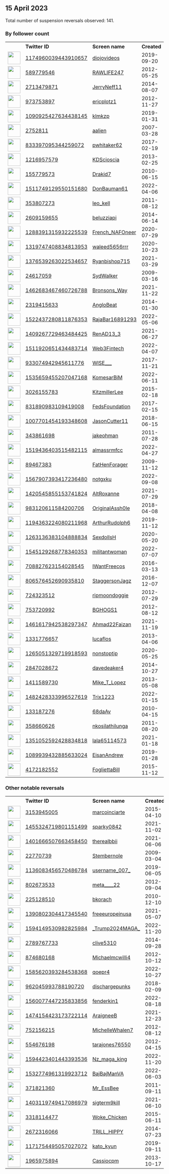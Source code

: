 
## 15 April 2023
Total number of suspension reversals observed: 141.

### By follower count
<table><tr><th></th><th align="left">Twitter ID</th><th align="left">Screen name</th>
<th align="left">Created</th><th align="left">Status</th><th align="left">Suspended</th><th align="left">Followers</th>
<tr><td><a href="https://pbs.twimg.com/profile_images/1642621696430448643/ex1qxz2W_normal.jpg"><img src="https://pbs.twimg.com/profile_images/1642621696430448643/ex1qxz2W_normal.jpg" width="40px" height="40px" align="center"/></a></td><td><a href="https://twitter.com/intent/user?user_id=1174960039443910657">1174960039443910657</a></td><td><a href="https://twitter.com/diojovideos">diojovideos</a></td><td>2019-09-20</td><td align="center"></td><td>2022-10-14</td><td>119622</td></tr>
<tr><td><a href="https://pbs.twimg.com/profile_images/1650888499200147462/TKmg6i6B_normal.jpg"><img src="https://pbs.twimg.com/profile_images/1650888499200147462/TKmg6i6B_normal.jpg" width="40px" height="40px" align="center"/></a></td><td><a href="https://twitter.com/intent/user?user_id=589779546">589779546</a></td><td><a href="https://twitter.com/RAWLIFE247">RAWLIFE247</a></td><td>2012-05-25</td><td align="center"></td><td>2022-10-01</td><td>39592</td></tr>
<tr><td><a href="https://pbs.twimg.com/profile_images/1647304956884697089/Lte4BniO_normal.jpg"><img src="https://pbs.twimg.com/profile_images/1647304956884697089/Lte4BniO_normal.jpg" width="40px" height="40px" align="center"/></a></td><td><a href="https://twitter.com/intent/user?user_id=2713479871">2713479871</a></td><td><a href="https://twitter.com/JerryNeff11">JerryNeff11</a></td><td>2014-08-07</td><td align="center"></td><td>2022-09-03</td><td>19041</td></tr>
<tr><td><a href="https://pbs.twimg.com/profile_images/1537533520326889472/Oxh5UcrF_normal.jpg"><img src="https://pbs.twimg.com/profile_images/1537533520326889472/Oxh5UcrF_normal.jpg" width="40px" height="40px" align="center"/></a></td><td><a href="https://twitter.com/intent/user?user_id=973753897">973753897</a></td><td><a href="https://twitter.com/ericplotz1">ericplotz1</a></td><td>2012-11-27</td><td align="center"></td><td>2023-04-08</td><td>18154</td></tr>
<tr><td><a href="https://pbs.twimg.com/profile_images/1590193818061750273/cO4Fhghb_normal.jpg"><img src="https://pbs.twimg.com/profile_images/1590193818061750273/cO4Fhghb_normal.jpg" width="40px" height="40px" align="center"/></a></td><td><a href="https://twitter.com/intent/user?user_id=1090925427634438145">1090925427634438145</a></td><td><a href="https://twitter.com/klmkzp">klmkzp</a></td><td>2019-01-31</td><td align="center"></td><td>2023-04-13</td><td>17773</td></tr>
<tr><td><a href="https://pbs.twimg.com/profile_images/1380830839819341825/ZeKoSPos_normal.jpg"><img src="https://pbs.twimg.com/profile_images/1380830839819341825/ZeKoSPos_normal.jpg" width="40px" height="40px" align="center"/></a></td><td><a href="https://twitter.com/intent/user?user_id=2752811">2752811</a></td><td><a href="https://twitter.com/aalien">aalien</a></td><td>2007-03-28</td><td align="center"></td><td></td><td>12136</td></tr>
<tr><td><a href="https://pbs.twimg.com/profile_images/947976269110693888/FmHiks8w_normal.jpg"><img src="https://pbs.twimg.com/profile_images/947976269110693888/FmHiks8w_normal.jpg" width="40px" height="40px" align="center"/></a></td><td><a href="https://twitter.com/intent/user?user_id=833397095344259072">833397095344259072</a></td><td><a href="https://twitter.com/pwhitaker62">pwhitaker62</a></td><td>2017-02-19</td><td align="center"></td><td></td><td>11428</td></tr>
<tr><td><a href="https://pbs.twimg.com/profile_images/1011434336950906881/nSTQ5WV4_normal.jpg"><img src="https://pbs.twimg.com/profile_images/1011434336950906881/nSTQ5WV4_normal.jpg" width="40px" height="40px" align="center"/></a></td><td><a href="https://twitter.com/intent/user?user_id=1216957579">1216957579</a></td><td><a href="https://twitter.com/KDScioscia">KDScioscia</a></td><td>2013-02-25</td><td align="center"></td><td></td><td>11350</td></tr>
<tr><td><a href="https://pbs.twimg.com/profile_images/1609276159530876929/9kLvtyEm_normal.jpg"><img src="https://pbs.twimg.com/profile_images/1609276159530876929/9kLvtyEm_normal.jpg" width="40px" height="40px" align="center"/></a></td><td><a href="https://twitter.com/intent/user?user_id=155779573">155779573</a></td><td><a href="https://twitter.com/Drakid7">Drakid7</a></td><td>2010-06-15</td><td align="center"></td><td>2023-04-02</td><td>7930</td></tr>
<tr><td><a href="https://pbs.twimg.com/profile_images/1590872889137438726/hrgwTsLv_normal.jpg"><img src="https://pbs.twimg.com/profile_images/1590872889137438726/hrgwTsLv_normal.jpg" width="40px" height="40px" align="center"/></a></td><td><a href="https://twitter.com/intent/user?user_id=1511749129550151680">1511749129550151680</a></td><td><a href="https://twitter.com/DonBauman61">DonBauman61</a></td><td>2022-04-06</td><td align="center">🚫</td><td>2023-04-01</td><td>6075</td></tr>
<tr><td><a href="https://pbs.twimg.com/profile_images/1643319179431272455/c5SRmLwR_normal.jpg"><img src="https://pbs.twimg.com/profile_images/1643319179431272455/c5SRmLwR_normal.jpg" width="40px" height="40px" align="center"/></a></td><td><a href="https://twitter.com/intent/user?user_id=353807273">353807273</a></td><td><a href="https://twitter.com/leo_kell">leo_kell</a></td><td>2011-08-12</td><td align="center"></td><td>2023-03-27</td><td>4625</td></tr>
<tr><td><a href="https://pbs.twimg.com/profile_images/1654191215707922432/f-TJp06m_normal.jpg"><img src="https://pbs.twimg.com/profile_images/1654191215707922432/f-TJp06m_normal.jpg" width="40px" height="40px" align="center"/></a></td><td><a href="https://twitter.com/intent/user?user_id=2609159655">2609159655</a></td><td><a href="https://twitter.com/beluzziapi">beluzziapi</a></td><td>2014-06-14</td><td align="center"></td><td>2022-10-04</td><td>4586</td></tr>
<tr><td><a href="https://pbs.twimg.com/profile_images/1591959260107259906/eSopIKiP_normal.jpg"><img src="https://pbs.twimg.com/profile_images/1591959260107259906/eSopIKiP_normal.jpg" width="40px" height="40px" align="center"/></a></td><td><a href="https://twitter.com/intent/user?user_id=1288391315932225539">1288391315932225539</a></td><td><a href="https://twitter.com/French_NAFOneer">French_NAFOneer</a></td><td>2020-07-29</td><td align="center">🔒</td><td>2022-11-28</td><td>4299</td></tr>
<tr><td><a href="https://pbs.twimg.com/profile_images/1647396466447589376/qjOn8lPX_normal.jpg"><img src="https://pbs.twimg.com/profile_images/1647396466447589376/qjOn8lPX_normal.jpg" width="40px" height="40px" align="center"/></a></td><td><a href="https://twitter.com/intent/user?user_id=1319747408834813953">1319747408834813953</a></td><td><a href="https://twitter.com/waleed5656rrr">waleed5656rrr</a></td><td>2020-10-23</td><td align="center"></td><td>2022-10-13</td><td>3438</td></tr>
<tr><td><a href="https://pbs.twimg.com/profile_images/1588132273383215106/6oLe4qz4_normal.jpg"><img src="https://pbs.twimg.com/profile_images/1588132273383215106/6oLe4qz4_normal.jpg" width="40px" height="40px" align="center"/></a></td><td><a href="https://twitter.com/intent/user?user_id=1376539263022534657">1376539263022534657</a></td><td><a href="https://twitter.com/Ryanbishop715">Ryanbishop715</a></td><td>2021-03-29</td><td align="center"></td><td>2023-03-13</td><td>3273</td></tr>
<tr><td><a href="https://pbs.twimg.com/profile_images/1303611352334778369/0poQGRSZ_normal.jpg"><img src="https://pbs.twimg.com/profile_images/1303611352334778369/0poQGRSZ_normal.jpg" width="40px" height="40px" align="center"/></a></td><td><a href="https://twitter.com/intent/user?user_id=24617059">24617059</a></td><td><a href="https://twitter.com/SydWalker">SydWalker</a></td><td>2009-03-16</td><td align="center"></td><td>2022-04-28</td><td>3149</td></tr>
<tr><td><a href="https://pbs.twimg.com/profile_images/1642301229228507137/AGI9uMc4_normal.jpg"><img src="https://pbs.twimg.com/profile_images/1642301229228507137/AGI9uMc4_normal.jpg" width="40px" height="40px" align="center"/></a></td><td><a href="https://twitter.com/intent/user?user_id=1462683467460726788">1462683467460726788</a></td><td><a href="https://twitter.com/Bronsons_Way">Bronsons_Way</a></td><td>2021-11-22</td><td align="center"></td><td>2023-01-12</td><td>2725</td></tr>
<tr><td><a href="https://pbs.twimg.com/profile_images/1646911603655204864/ijYGzbVt_normal.jpg"><img src="https://pbs.twimg.com/profile_images/1646911603655204864/ijYGzbVt_normal.jpg" width="40px" height="40px" align="center"/></a></td><td><a href="https://twitter.com/intent/user?user_id=2319415633">2319415633</a></td><td><a href="https://twitter.com/AngloBeat">AngloBeat</a></td><td>2014-01-30</td><td align="center"></td><td>2023-04-07</td><td>2688</td></tr>
<tr><td><a href="https://pbs.twimg.com/profile_images/1610450102442946561/vIGEVXOo_normal.jpg"><img src="https://pbs.twimg.com/profile_images/1610450102442946561/vIGEVXOo_normal.jpg" width="40px" height="40px" align="center"/></a></td><td><a href="https://twitter.com/intent/user?user_id=1522437280811876353">1522437280811876353</a></td><td><a href="https://twitter.com/RajaBar16891293">RajaBar16891293</a></td><td>2022-05-06</td><td align="center"></td><td>2023-04-01</td><td>2601</td></tr>
<tr><td><a href="https://pbs.twimg.com/profile_images/1545516705644007427/i-GAZpVI_normal.jpg"><img src="https://pbs.twimg.com/profile_images/1545516705644007427/i-GAZpVI_normal.jpg" width="40px" height="40px" align="center"/></a></td><td><a href="https://twitter.com/intent/user?user_id=1409267729463484425">1409267729463484425</a></td><td><a href="https://twitter.com/RenAD13_3">RenAD13_3</a></td><td>2021-06-27</td><td align="center"></td><td>2022-12-10</td><td>2425</td></tr>
<tr><td><a href="https://pbs.twimg.com/profile_images/1587824982163443712/yo7Ib305_normal.jpg"><img src="https://pbs.twimg.com/profile_images/1587824982163443712/yo7Ib305_normal.jpg" width="40px" height="40px" align="center"/></a></td><td><a href="https://twitter.com/intent/user?user_id=1511920651434483714">1511920651434483714</a></td><td><a href="https://twitter.com/Web3Fintech">Web3Fintech</a></td><td>2022-04-07</td><td align="center"></td><td>2023-03-17</td><td>2403</td></tr>
<tr><td><a href="https://pbs.twimg.com/profile_images/1658226057927966720/AJQqtm2h_normal.jpg"><img src="https://pbs.twimg.com/profile_images/1658226057927966720/AJQqtm2h_normal.jpg" width="40px" height="40px" align="center"/></a></td><td><a href="https://twitter.com/intent/user?user_id=933074942945611776">933074942945611776</a></td><td><a href="https://twitter.com/WlSE___">WlSE___</a></td><td>2017-11-21</td><td align="center"></td><td>2022-10-24</td><td>2362</td></tr>
<tr><td><a href="https://pbs.twimg.com/profile_images/1656768127986745344/5QxwdTlp_normal.jpg"><img src="https://pbs.twimg.com/profile_images/1656768127986745344/5QxwdTlp_normal.jpg" width="40px" height="40px" align="center"/></a></td><td><a href="https://twitter.com/intent/user?user_id=1535659455207047168">1535659455207047168</a></td><td><a href="https://twitter.com/KomesarBiM">KomesarBiM</a></td><td>2022-06-11</td><td align="center">👋</td><td>2022-11-03</td><td>2346</td></tr>
<tr><td><a href="https://pbs.twimg.com/profile_images/1660361094420996101/wD5gmlx8_normal.jpg"><img src="https://pbs.twimg.com/profile_images/1660361094420996101/wD5gmlx8_normal.jpg" width="40px" height="40px" align="center"/></a></td><td><a href="https://twitter.com/intent/user?user_id=3026155783">3026155783</a></td><td><a href="https://twitter.com/KitzmillerLee">KitzmillerLee</a></td><td>2015-02-18</td><td align="center"></td><td></td><td>2118</td></tr>
<tr><td><a href="https://pbs.twimg.com/profile_images/1440458900340293632/UHQGHaqL_normal.jpg"><img src="https://pbs.twimg.com/profile_images/1440458900340293632/UHQGHaqL_normal.jpg" width="40px" height="40px" align="center"/></a></td><td><a href="https://twitter.com/intent/user?user_id=831890983109419008">831890983109419008</a></td><td><a href="https://twitter.com/FedsFoundation">FedsFoundation</a></td><td>2017-02-15</td><td align="center"></td><td>2022-07-27</td><td>2010</td></tr>
<tr><td><a href="https://pbs.twimg.com/profile_images/1371954982988173317/Ff2VmRWI_normal.jpg"><img src="https://pbs.twimg.com/profile_images/1371954982988173317/Ff2VmRWI_normal.jpg" width="40px" height="40px" align="center"/></a></td><td><a href="https://twitter.com/intent/user?user_id=1007701454193348608">1007701454193348608</a></td><td><a href="https://twitter.com/JasonCutter11">JasonCutter11</a></td><td>2018-06-15</td><td align="center"></td><td></td><td>1893</td></tr>
<tr><td><a href="https://pbs.twimg.com/profile_images/1649733412276633602/0qg9r0wy_normal.jpg"><img src="https://pbs.twimg.com/profile_images/1649733412276633602/0qg9r0wy_normal.jpg" width="40px" height="40px" align="center"/></a></td><td><a href="https://twitter.com/intent/user?user_id=343861698">343861698</a></td><td><a href="https://twitter.com/jakeohman">jakeohman</a></td><td>2011-07-28</td><td align="center">🔒</td><td>2023-03-18</td><td>1697</td></tr>
<tr><td><a href="https://pbs.twimg.com/profile_images/1660019936100511747/7WuIE5vZ_normal.jpg"><img src="https://pbs.twimg.com/profile_images/1660019936100511747/7WuIE5vZ_normal.jpg" width="40px" height="40px" align="center"/></a></td><td><a href="https://twitter.com/intent/user?user_id=1519436403515482115">1519436403515482115</a></td><td><a href="https://twitter.com/almassrmfcc">almassrmfcc</a></td><td>2022-04-27</td><td align="center"></td><td>2022-11-22</td><td>1663</td></tr>
<tr><td><a href="https://pbs.twimg.com/profile_images/1643261718791966724/8NJAYKSI_normal.jpg"><img src="https://pbs.twimg.com/profile_images/1643261718791966724/8NJAYKSI_normal.jpg" width="40px" height="40px" align="center"/></a></td><td><a href="https://twitter.com/intent/user?user_id=89467383">89467383</a></td><td><a href="https://twitter.com/FatHenForager">FatHenForager</a></td><td>2009-11-12</td><td align="center"></td><td>2023-04-09</td><td>1567</td></tr>
<tr><td><a href="https://pbs.twimg.com/profile_images/1576602586731397126/pYiSkFbp_normal.jpg"><img src="https://pbs.twimg.com/profile_images/1576602586731397126/pYiSkFbp_normal.jpg" width="40px" height="40px" align="center"/></a></td><td><a href="https://twitter.com/intent/user?user_id=1567907393417236480">1567907393417236480</a></td><td><a href="https://twitter.com/notgxku">notgxku</a></td><td>2022-09-08</td><td align="center"></td><td>2022-10-31</td><td>1511</td></tr>
<tr><td><a href="https://pbs.twimg.com/profile_images/1556696972760911872/CBf088aA_normal.jpg"><img src="https://pbs.twimg.com/profile_images/1556696972760911872/CBf088aA_normal.jpg" width="40px" height="40px" align="center"/></a></td><td><a href="https://twitter.com/intent/user?user_id=1420545855153741824">1420545855153741824</a></td><td><a href="https://twitter.com/AltRoxanne">AltRoxanne</a></td><td>2021-07-29</td><td align="center"></td><td>2022-09-22</td><td>1294</td></tr>
<tr><td><a href="https://pbs.twimg.com/profile_images/1645781154665037824/GvSPGwuA_normal.png"><img src="https://pbs.twimg.com/profile_images/1645781154665037824/GvSPGwuA_normal.png" width="40px" height="40px" align="center"/></a></td><td><a href="https://twitter.com/intent/user?user_id=983120611584200706">983120611584200706</a></td><td><a href="https://twitter.com/OriginalAssh0le">OriginalAssh0le</a></td><td>2018-04-08</td><td align="center"></td><td>2022-10-04</td><td>1288</td></tr>
<tr><td><a href="https://pbs.twimg.com/profile_images/1194364209611624448/X0iOk9iI_normal.jpg"><img src="https://pbs.twimg.com/profile_images/1194364209611624448/X0iOk9iI_normal.jpg" width="40px" height="40px" align="center"/></a></td><td><a href="https://twitter.com/intent/user?user_id=1194363224080211968">1194363224080211968</a></td><td><a href="https://twitter.com/ArthurRudolph6">ArthurRudolph6</a></td><td>2019-11-12</td><td align="center"></td><td></td><td>1272</td></tr>
<tr><td><a href="https://pbs.twimg.com/profile_images/1354833517788733442/t5cwglFH_normal.jpg"><img src="https://pbs.twimg.com/profile_images/1354833517788733442/t5cwglFH_normal.jpg" width="40px" height="40px" align="center"/></a></td><td><a href="https://twitter.com/intent/user?user_id=1263136383104888834">1263136383104888834</a></td><td><a href="https://twitter.com/SexdollsH">SexdollsH</a></td><td>2020-05-20</td><td align="center"></td><td>2023-01-18</td><td>1151</td></tr>
<tr><td><a href="https://pbs.twimg.com/profile_images/1556408966481170434/lku-t0qg_normal.jpg"><img src="https://pbs.twimg.com/profile_images/1556408966481170434/lku-t0qg_normal.jpg" width="40px" height="40px" align="center"/></a></td><td><a href="https://twitter.com/intent/user?user_id=1545129268778340353">1545129268778340353</a></td><td><a href="https://twitter.com/militantwoman">militantwoman</a></td><td>2022-07-07</td><td align="center"></td><td>2022-09-01</td><td>1125</td></tr>
<tr><td><a href="https://pbs.twimg.com/profile_images/955441370591764481/GRAxecQJ_normal.jpg"><img src="https://pbs.twimg.com/profile_images/955441370591764481/GRAxecQJ_normal.jpg" width="40px" height="40px" align="center"/></a></td><td><a href="https://twitter.com/intent/user?user_id=708827623154028545">708827623154028545</a></td><td><a href="https://twitter.com/IWantFreecos">IWantFreecos</a></td><td>2016-03-13</td><td align="center"></td><td></td><td>1073</td></tr>
<tr><td><a href="https://pbs.twimg.com/profile_images/1288964005000818692/aDrmyi68_normal.jpg"><img src="https://pbs.twimg.com/profile_images/1288964005000818692/aDrmyi68_normal.jpg" width="40px" height="40px" align="center"/></a></td><td><a href="https://twitter.com/intent/user?user_id=806576452690935810">806576452690935810</a></td><td><a href="https://twitter.com/StaggersonJagz">StaggersonJagz</a></td><td>2016-12-07</td><td align="center"></td><td></td><td>1068</td></tr>
<tr><td><a href="https://pbs.twimg.com/profile_images/808470613262299137/OMkCSMPi_normal.jpg"><img src="https://pbs.twimg.com/profile_images/808470613262299137/OMkCSMPi_normal.jpg" width="40px" height="40px" align="center"/></a></td><td><a href="https://twitter.com/intent/user?user_id=724323512">724323512</a></td><td><a href="https://twitter.com/ripmoondoggie">ripmoondoggie</a></td><td>2012-07-29</td><td align="center">👋</td><td></td><td>1031</td></tr>
<tr><td><a href="https://pbs.twimg.com/profile_images/1263196309386858497/Jtp5ln6u_normal.jpg"><img src="https://pbs.twimg.com/profile_images/1263196309386858497/Jtp5ln6u_normal.jpg" width="40px" height="40px" align="center"/></a></td><td><a href="https://twitter.com/intent/user?user_id=753720992">753720992</a></td><td><a href="https://twitter.com/BGHOGS1">BGHOGS1</a></td><td>2012-08-12</td><td align="center"></td><td></td><td>949</td></tr>
<tr><td><a href="https://pbs.twimg.com/profile_images/1626998326641184768/-M6QtM91_normal.jpg"><img src="https://pbs.twimg.com/profile_images/1626998326641184768/-M6QtM91_normal.jpg" width="40px" height="40px" align="center"/></a></td><td><a href="https://twitter.com/intent/user?user_id=1461617942538297347">1461617942538297347</a></td><td><a href="https://twitter.com/Ahmad22Faizan">Ahmad22Faizan</a></td><td>2021-11-19</td><td align="center"></td><td>2023-03-30</td><td>942</td></tr>
<tr><td><a href="https://pbs.twimg.com/profile_images/1638948128840724481/wSxC0IoL_normal.png"><img src="https://pbs.twimg.com/profile_images/1638948128840724481/wSxC0IoL_normal.png" width="40px" height="40px" align="center"/></a></td><td><a href="https://twitter.com/intent/user?user_id=1331776657">1331776657</a></td><td><a href="https://twitter.com/lucaflos">lucaflos</a></td><td>2013-04-06</td><td align="center"></td><td>2023-04-04</td><td>926</td></tr>
<tr><td><a href="https://pbs.twimg.com/profile_images/1649934136029618177/zQz1l-Dz_normal.jpg"><img src="https://pbs.twimg.com/profile_images/1649934136029618177/zQz1l-Dz_normal.jpg" width="40px" height="40px" align="center"/></a></td><td><a href="https://twitter.com/intent/user?user_id=1265051329719918593">1265051329719918593</a></td><td><a href="https://twitter.com/nonstoptip">nonstoptip</a></td><td>2020-05-25</td><td align="center"></td><td>2023-02-23</td><td>887</td></tr>
<tr><td><a href="https://pbs.twimg.com/profile_images/1646933804064317445/EK1F92k1_normal.jpg"><img src="https://pbs.twimg.com/profile_images/1646933804064317445/EK1F92k1_normal.jpg" width="40px" height="40px" align="center"/></a></td><td><a href="https://twitter.com/intent/user?user_id=2847028672">2847028672</a></td><td><a href="https://twitter.com/davedeaker4">davedeaker4</a></td><td>2014-10-27</td><td align="center"></td><td></td><td>824</td></tr>
<tr><td><a href="https://pbs.twimg.com/profile_images/1325554528284979203/mH0DlOdL_normal.jpg"><img src="https://pbs.twimg.com/profile_images/1325554528284979203/mH0DlOdL_normal.jpg" width="40px" height="40px" align="center"/></a></td><td><a href="https://twitter.com/intent/user?user_id=1411589730">1411589730</a></td><td><a href="https://twitter.com/Mike_T_Lopez">Mike_T_Lopez</a></td><td>2013-05-08</td><td align="center"></td><td></td><td>779</td></tr>
<tr><td><a href="https://pbs.twimg.com/profile_images/1660203627963727872/KjlolcS4_normal.jpg"><img src="https://pbs.twimg.com/profile_images/1660203627963727872/KjlolcS4_normal.jpg" width="40px" height="40px" align="center"/></a></td><td><a href="https://twitter.com/intent/user?user_id=1482428333996527619">1482428333996527619</a></td><td><a href="https://twitter.com/Trix1223">Trix1223</a></td><td>2022-01-15</td><td align="center"></td><td>2022-09-06</td><td>764</td></tr>
<tr><td><a href="https://pbs.twimg.com/profile_images/1655709575025156100/vi8zAYFW_normal.jpg"><img src="https://pbs.twimg.com/profile_images/1655709575025156100/vi8zAYFW_normal.jpg" width="40px" height="40px" align="center"/></a></td><td><a href="https://twitter.com/intent/user?user_id=133187276">133187276</a></td><td><a href="https://twitter.com/68daAv">68daAv</a></td><td>2010-04-15</td><td align="center"></td><td>2022-06-28</td><td>746</td></tr>
<tr><td><a href="https://pbs.twimg.com/profile_images/1656169146894172160/yn-nrUQh_normal.jpg"><img src="https://pbs.twimg.com/profile_images/1656169146894172160/yn-nrUQh_normal.jpg" width="40px" height="40px" align="center"/></a></td><td><a href="https://twitter.com/intent/user?user_id=358660626">358660626</a></td><td><a href="https://twitter.com/nkosilathilunga">nkosilathilunga</a></td><td>2011-08-20</td><td align="center"></td><td>2023-04-05</td><td>657</td></tr>
<tr><td><a href="https://pbs.twimg.com/profile_images/1652070144338984960/FpIdjNzv_normal.jpg"><img src="https://pbs.twimg.com/profile_images/1652070144338984960/FpIdjNzv_normal.jpg" width="40px" height="40px" align="center"/></a></td><td><a href="https://twitter.com/intent/user?user_id=1351052592428834818">1351052592428834818</a></td><td><a href="https://twitter.com/lala65114573">lala65114573</a></td><td>2021-01-18</td><td align="center"></td><td>2022-02-18</td><td>635</td></tr>
<tr><td><a href="https://pbs.twimg.com/profile_images/1646255324569935873/gLDzdvko_normal.jpg"><img src="https://pbs.twimg.com/profile_images/1646255324569935873/gLDzdvko_normal.jpg" width="40px" height="40px" align="center"/></a></td><td><a href="https://twitter.com/intent/user?user_id=1089939432885633024">1089939432885633024</a></td><td><a href="https://twitter.com/EisanAndrew">EisanAndrew</a></td><td>2019-01-28</td><td align="center"></td><td>2022-12-30</td><td>629</td></tr>
<tr><td><a href="https://pbs.twimg.com/profile_images/664826053467197440/9fZM8bDw_normal.jpg"><img src="https://pbs.twimg.com/profile_images/664826053467197440/9fZM8bDw_normal.jpg" width="40px" height="40px" align="center"/></a></td><td><a href="https://twitter.com/intent/user?user_id=4172182552">4172182552</a></td><td><a href="https://twitter.com/FogliettaBill">FogliettaBill</a></td><td>2015-11-12</td><td align="center"></td><td>2022-04-03</td><td>620</td></tr>
</table>

### Other notable reversals
<table><tr><th></th><th align="left">Twitter ID</th><th align="left">Screen name</th>
<th align="left">Created</th><th align="left">Status</th><th align="left">Suspended</th><th align="left">Followers</th>
<tr><td><a href="https://pbs.twimg.com/profile_images/1184462097238941702/B3-V9ktF_normal.jpg"><img src="https://pbs.twimg.com/profile_images/1184462097238941702/B3-V9ktF_normal.jpg" width="40px" height="40px" align="center"/></a></td><td><a href="https://twitter.com/intent/user?user_id=3153945005">3153945005</a></td><td><a href="https://twitter.com/marcoinciarte">marcoinciarte</a></td><td>2015-04-10</td><td align="center"></td><td>2023-03-27</td><td>26</td></tr>
<tr><td><a href="https://pbs.twimg.com/profile_images/1648097578255368199/m4GRj_KU_normal.jpg"><img src="https://pbs.twimg.com/profile_images/1648097578255368199/m4GRj_KU_normal.jpg" width="40px" height="40px" align="center"/></a></td><td><a href="https://twitter.com/intent/user?user_id=1455324719801151499">1455324719801151499</a></td><td><a href="https://twitter.com/sparky0842">sparky0842</a></td><td>2021-11-02</td><td align="center"></td><td>2022-12-05</td><td>95</td></tr>
<tr><td><a href="https://pbs.twimg.com/profile_images/1563765984669876224/OvH03v6U_normal.jpg"><img src="https://pbs.twimg.com/profile_images/1563765984669876224/OvH03v6U_normal.jpg" width="40px" height="40px" align="center"/></a></td><td><a href="https://twitter.com/intent/user?user_id=1401666507663458450">1401666507663458450</a></td><td><a href="https://twitter.com/therealbbii">therealbbii</a></td><td>2021-06-06</td><td align="center"></td><td>2022-11-28</td><td>350</td></tr>
<tr><td><a href="https://pbs.twimg.com/profile_images/1642692280979955714/ANPx8cFG_normal.jpg"><img src="https://pbs.twimg.com/profile_images/1642692280979955714/ANPx8cFG_normal.jpg" width="40px" height="40px" align="center"/></a></td><td><a href="https://twitter.com/intent/user?user_id=22770739">22770739</a></td><td><a href="https://twitter.com/Stembernole">Stembernole</a></td><td>2009-03-04</td><td align="center"></td><td>2023-04-04</td><td>16</td></tr>
<tr><td><a href="https://pbs.twimg.com/profile_images/1651773189431738368/Hwv6Z8Ht_normal.jpg"><img src="https://pbs.twimg.com/profile_images/1651773189431738368/Hwv6Z8Ht_normal.jpg" width="40px" height="40px" align="center"/></a></td><td><a href="https://twitter.com/intent/user?user_id=1136083456570486784">1136083456570486784</a></td><td><a href="https://twitter.com/username_007_">username_007_</a></td><td>2019-06-05</td><td align="center"></td><td>2022-12-06</td><td>546</td></tr>
<tr><td><a href="https://pbs.twimg.com/profile_images/1659719120353476609/nQzVlGdK_normal.jpg"><img src="https://pbs.twimg.com/profile_images/1659719120353476609/nQzVlGdK_normal.jpg" width="40px" height="40px" align="center"/></a></td><td><a href="https://twitter.com/intent/user?user_id=802673533">802673533</a></td><td><a href="https://twitter.com/meta____22">meta____22</a></td><td>2012-09-04</td><td align="center"></td><td>2023-03-21</td><td>340</td></tr>
<tr><td><a href="https://pbs.twimg.com/profile_images/1647663921753468929/J0Cj1QMT_normal.jpg"><img src="https://pbs.twimg.com/profile_images/1647663921753468929/J0Cj1QMT_normal.jpg" width="40px" height="40px" align="center"/></a></td><td><a href="https://twitter.com/intent/user?user_id=225128510">225128510</a></td><td><a href="https://twitter.com/bkorach">bkorach</a></td><td>2010-12-10</td><td align="center"></td><td>2023-04-02</td><td>30</td></tr>
<tr><td><a href="https://pbs.twimg.com/profile_images/1390843767872176138/j0cyy_DA_normal.jpg"><img src="https://pbs.twimg.com/profile_images/1390843767872176138/j0cyy_DA_normal.jpg" width="40px" height="40px" align="center"/></a></td><td><a href="https://twitter.com/intent/user?user_id=1390802304417345540">1390802304417345540</a></td><td><a href="https://twitter.com/freeeuropeinusa">freeeuropeinusa</a></td><td>2021-05-07</td><td align="center"></td><td>2022-12-26</td><td>20</td></tr>
<tr><td><a href="https://pbs.twimg.com/profile_images/1594153867926716423/kfDE-XII_normal.jpg"><img src="https://pbs.twimg.com/profile_images/1594153867926716423/kfDE-XII_normal.jpg" width="40px" height="40px" align="center"/></a></td><td><a href="https://twitter.com/intent/user?user_id=1594149530982825984">1594149530982825984</a></td><td><a href="https://twitter.com/_Trump2024MAGA_">_Trump2024MAGA_</a></td><td>2022-11-20</td><td align="center"></td><td>2023-04-15</td><td>267</td></tr>
<tr><td><a href="https://pbs.twimg.com/profile_images/1643261363572166656/JrMoGqXh_normal.jpg"><img src="https://pbs.twimg.com/profile_images/1643261363572166656/JrMoGqXh_normal.jpg" width="40px" height="40px" align="center"/></a></td><td><a href="https://twitter.com/intent/user?user_id=2789767733">2789767733</a></td><td><a href="https://twitter.com/clive5310">clive5310</a></td><td>2014-09-28</td><td align="center"></td><td>2023-04-07</td><td>90</td></tr>
<tr><td><a href="https://pbs.twimg.com/profile_images/785564626993885185/Egq95oiY_normal.jpg"><img src="https://pbs.twimg.com/profile_images/785564626993885185/Egq95oiY_normal.jpg" width="40px" height="40px" align="center"/></a></td><td><a href="https://twitter.com/intent/user?user_id=874680168">874680168</a></td><td><a href="https://twitter.com/Michaelmcwilli4">Michaelmcwilli4</a></td><td>2012-10-12</td><td align="center"></td><td>2023-04-07</td><td>62</td></tr>
<tr><td><a href="https://pbs.twimg.com/profile_images/1634573227618885632/UGShc6mC_normal.jpg"><img src="https://pbs.twimg.com/profile_images/1634573227618885632/UGShc6mC_normal.jpg" width="40px" height="40px" align="center"/></a></td><td><a href="https://twitter.com/intent/user?user_id=1585620393284538368">1585620393284538368</a></td><td><a href="https://twitter.com/qoepr4">qoepr4</a></td><td>2022-10-27</td><td align="center">🚫</td><td>2023-03-20</td><td>41</td></tr>
<tr><td><a href="https://pbs.twimg.com/profile_images/963040328256192512/1lyEo0Y7_normal.jpg"><img src="https://pbs.twimg.com/profile_images/963040328256192512/1lyEo0Y7_normal.jpg" width="40px" height="40px" align="center"/></a></td><td><a href="https://twitter.com/intent/user?user_id=962045993788190720">962045993788190720</a></td><td><a href="https://twitter.com/dischargepunks">dischargepunks</a></td><td>2018-02-09</td><td align="center"></td><td>2022-09-10</td><td>29</td></tr>
<tr><td><a href="https://pbs.twimg.com/profile_images/1613903961349668865/Fp_OYBQp_normal.jpg"><img src="https://pbs.twimg.com/profile_images/1613903961349668865/Fp_OYBQp_normal.jpg" width="40px" height="40px" align="center"/></a></td><td><a href="https://twitter.com/intent/user?user_id=1560077447235833856">1560077447235833856</a></td><td><a href="https://twitter.com/fenderkin1">fenderkin1</a></td><td>2022-08-18</td><td align="center"></td><td>2023-01-20</td><td>11</td></tr>
<tr><td><a href="https://pbs.twimg.com/profile_images/1620572381122027522/Uje3SKAF_normal.jpg"><img src="https://pbs.twimg.com/profile_images/1620572381122027522/Uje3SKAF_normal.jpg" width="40px" height="40px" align="center"/></a></td><td><a href="https://twitter.com/intent/user?user_id=1474154423173722114">1474154423173722114</a></td><td><a href="https://twitter.com/AraigneeB">AraigneeB</a></td><td>2021-12-23</td><td align="center"></td><td>2023-03-31</td><td>616</td></tr>
<tr><td><a href="https://pbs.twimg.com/profile_images/625759072437059584/OTYcucB2_normal.jpg"><img src="https://pbs.twimg.com/profile_images/625759072437059584/OTYcucB2_normal.jpg" width="40px" height="40px" align="center"/></a></td><td><a href="https://twitter.com/intent/user?user_id=752156215">752156215</a></td><td><a href="https://twitter.com/MichelleWhalen7">MichelleWhalen7</a></td><td>2012-08-12</td><td align="center">🔒</td><td>2023-03-30</td><td>52</td></tr>
<tr><td><a href="https://pbs.twimg.com/profile_images/1660652843244634117/Lc64IQbi_normal.jpg"><img src="https://pbs.twimg.com/profile_images/1660652843244634117/Lc64IQbi_normal.jpg" width="40px" height="40px" align="center"/></a></td><td><a href="https://twitter.com/intent/user?user_id=554676198">554676198</a></td><td><a href="https://twitter.com/tarajones76550">tarajones76550</a></td><td>2012-04-15</td><td align="center"></td><td>2023-04-08</td><td>79</td></tr>
<tr><td><a href="https://pbs.twimg.com/profile_images/1594427358127476736/BMPVzL5K_normal.jpg"><img src="https://pbs.twimg.com/profile_images/1594427358127476736/BMPVzL5K_normal.jpg" width="40px" height="40px" align="center"/></a></td><td><a href="https://twitter.com/intent/user?user_id=1594423401443393536">1594423401443393536</a></td><td><a href="https://twitter.com/Nz_maga_king">Nz_maga_king</a></td><td>2022-11-20</td><td align="center"></td><td>2022-12-30</td><td>45</td></tr>
<tr><td><a href="https://pbs.twimg.com/profile_images/1534602563990978562/U_JU7tMg_normal.jpg"><img src="https://pbs.twimg.com/profile_images/1534602563990978562/U_JU7tMg_normal.jpg" width="40px" height="40px" align="center"/></a></td><td><a href="https://twitter.com/intent/user?user_id=1532774961319923712">1532774961319923712</a></td><td><a href="https://twitter.com/BajBajManVA">BajBajManVA</a></td><td>2022-06-03</td><td align="center"></td><td>2023-02-22</td><td>14</td></tr>
<tr><td><a href="https://pbs.twimg.com/profile_images/1602121426080776192/WHBKX4Lz_normal.jpg"><img src="https://pbs.twimg.com/profile_images/1602121426080776192/WHBKX4Lz_normal.jpg" width="40px" height="40px" align="center"/></a></td><td><a href="https://twitter.com/intent/user?user_id=371821360">371821360</a></td><td><a href="https://twitter.com/Mr_EssBee">Mr_EssBee</a></td><td>2011-09-11</td><td align="center"></td><td>2023-04-07</td><td>394</td></tr>
<tr><td><a href="https://pbs.twimg.com/profile_images/1557175493346066433/ujz27jQN_normal.jpg"><img src="https://pbs.twimg.com/profile_images/1557175493346066433/ujz27jQN_normal.jpg" width="40px" height="40px" align="center"/></a></td><td><a href="https://twitter.com/intent/user?user_id=1403119749417086979">1403119749417086979</a></td><td><a href="https://twitter.com/sigterm9kill">sigterm9kill</a></td><td>2021-06-10</td><td align="center"></td><td>2023-01-16</td><td>319</td></tr>
<tr><td><a href="https://pbs.twimg.com/profile_images/1582118875000356873/Bec-0byR_normal.jpg"><img src="https://pbs.twimg.com/profile_images/1582118875000356873/Bec-0byR_normal.jpg" width="40px" height="40px" align="center"/></a></td><td><a href="https://twitter.com/intent/user?user_id=3318114477">3318114477</a></td><td><a href="https://twitter.com/Woke_Chicken">Woke_Chicken</a></td><td>2015-06-11</td><td align="center"></td><td>2023-01-27</td><td>160</td></tr>
<tr><td><a href="https://pbs.twimg.com/profile_images/1523810349744545796/VPDGKKE2_normal.jpg"><img src="https://pbs.twimg.com/profile_images/1523810349744545796/VPDGKKE2_normal.jpg" width="40px" height="40px" align="center"/></a></td><td><a href="https://twitter.com/intent/user?user_id=2672316066">2672316066</a></td><td><a href="https://twitter.com/TRILL_HIPPY">TRILL_HIPPY</a></td><td>2014-07-23</td><td align="center"></td><td>2022-09-16</td><td>80</td></tr>
<tr><td><a href="https://pbs.twimg.com/profile_images/1285375998784090113/AsrSBqHF_normal.jpg"><img src="https://pbs.twimg.com/profile_images/1285375998784090113/AsrSBqHF_normal.jpg" width="40px" height="40px" align="center"/></a></td><td><a href="https://twitter.com/intent/user?user_id=1171754495057027072">1171754495057027072</a></td><td><a href="https://twitter.com/kato_kyun">kato_kyun</a></td><td>2019-09-11</td><td align="center"></td><td>2022-09-13</td><td>122</td></tr>
<tr><td><a href="https://pbs.twimg.com/profile_images/1645062246941245440/MTvX-yqQ_normal.jpg"><img src="https://pbs.twimg.com/profile_images/1645062246941245440/MTvX-yqQ_normal.jpg" width="40px" height="40px" align="center"/></a></td><td><a href="https://twitter.com/intent/user?user_id=1965975894">1965975894</a></td><td><a href="https://twitter.com/Cassiocpm">Cassiocpm</a></td><td>2013-10-17</td><td align="center"></td><td>2023-04-01</td><td>31</td></tr>
</table>
